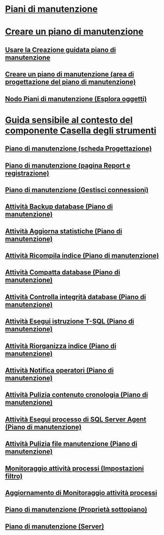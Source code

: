 # [Piani di manutenzione](maintenance-plans.md)
# [Creare un piano di manutenzione](create-a-maintenance-plan.md)
## [Usare la Creazione guidata piano di manutenzione](use-the-maintenance-plan-wizard.md)
## [Creare un piano di manutenzione (area di progettazione del piano di manutenzione)](create-a-maintenance-plan-maintenance-plan-design-surface.md)
## [Nodo Piani di manutenzione (Esplora oggetti)](maintenance-plans-node-object-explorer.md)
# [Guida sensibile al contesto del componente Casella degli strumenti](toolbox-component-f1-help.md)
## [Piano di manutenzione (scheda Progettazione)](maintenance-plan-design-tab.md)
## [Piano di manutenzione (pagina Report e registrazione)](maintenance-plan-reporting-and-logging-page.md)
## [Piano di manutenzione (Gestisci connessioni)](maintenance-plan-manage-connections.md)
## [Attività Backup database (Piano di manutenzione)](options-in-the-back-up-database-task-for-maintenance-plan.md)
## [Attività Aggiorna statistiche (Piano di manutenzione)](update-statistics-task-maintenance-plan.md)
## [Attività Ricompila indice (Piano di manutenzione)](rebuild-index-task-maintenance-plan.md)
## [Attività Compatta database (Piano di manutenzione)](shrink-database-task-maintenance-plan.md)
## [Attività Controlla integrità database (Piano di manutenzione)](check-database-integrity-task-maintenance-plan.md)
## [Attività Esegui istruzione T-SQL (Piano di manutenzione)](execute-t-sql-statement-task-maintenance-plan.md)
## [Attività Riorganizza indice (Piano di manutenzione)](reorganize-index-task-maintenance-plan.md)
## [Attività Notifica operatori (Piano di manutenzione)](notify-operator-task-maintenance-plan.md)
## [Attività Pulizia contenuto cronologia (Piano di manutenzione)](history-cleanup-task-maintenance-plan.md)
## [Attività Esegui processo di SQL Server Agent (Piano di manutenzione)](execute-sql-server-agent-job-task-maintenance-plan.md)
## [Attività Pulizia file manutenzione (Piano di manutenzione)](maintenance-cleanup-task-maintenance-plan.md)
## [Monitoraggio attività processi (Impostazioni filtro)](job-activity-monitor-filter-settings.md)
## [Aggiornamento di Monitoraggio attività processi](job-activity-monitor-refresh.md)
## [Piano di manutenzione (Proprietà sottopiano)](maintenance-plan-subplan-properties.md)
## [Piano di manutenzione (Server)](maintenance-plan-servers.md)
